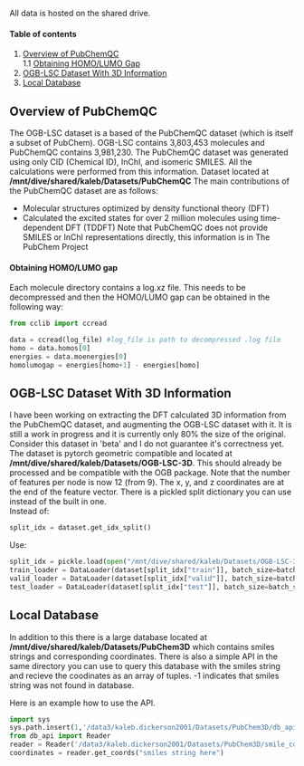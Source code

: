 All data is hosted on the shared drive.

#### Table of contents
1. [Overview of PubChemQC](#1)  
    1.1 [Obtaining HOMO/LUMO Gap](#1.1)
2. [OGB-LSC Dataset With 3D Information](#2)
3. [Local Database](#3)

## Overview of PubChemQC  <a id="1"></a>
The OGB-LSC dataset is a based of the PubChemQC dataset (which is itself a subset of PubChem). OGB-LSC contains 3,803,453 molecules and PubChemQC contains 3,981,230. The PubChemQC dataset was generated using only CID (Chemical ID), InChI, and isomeric SMILES. All the calculations were performed from this information. Dataset located at **/mnt/dive/shared/kaleb/Datasets/PubChemQC**
The main contributions of the PubChemQC dataset are as follows:  
* Molecular structures optimized by density functional theory (DFT)
* Calculated the excited states for over 2 million molecules using time-dependent DFT (TDDFT)
Note that PubChemQC does not provide SMILES or InChI representations directly, this information is in The PubChem Project

#### Obtaining HOMO/LUMO gap <a id="1.1"></a>
Each molecule directory contains a log.xz file. This needs to be decompressed and then the HOMO/LUMO gap can be obtained in the following way:
```py
from cclib import ccread

data = ccread(log_file) #log_file is path to decompressed .log file
homo = data.homos[0]
energies = data.moenergies[0]
homolumogap = energies[homo+1] - energies[homo]
```
## OGB-LSC Dataset With 3D Information <a id="2"></a>

I have been working on extracting the DFT calculated 3D information from the PubChemQC dataset, and augmenting the OGB-LSC dataset with it. It is still a work in progress and it is currently only 80% the size of the original. Consider this dataset in 'beta' and I do not guarantee it's correctness yet.   
The dataset is pytorch geometric compatible and located at **/mnt/dive/shared/kaleb/Datasets/OGB-LSC-3D**. This should already be processed and be compatible with the OGB package. Note that the number of features per node is now 12 (from 9). The x, y, and z coordinates are at the end of the feature vector. There is a pickled split dictionary you can use instead of the built in one.  
Instead of:
```py
split_idx = dataset.get_idx_split()
```
Use:
```py
split_idx = pickle.load(open("/mnt/dive/shared/kaleb/Datasets/OGB-LSC-3D/pcqm4m_kddcup2021/split_idx3D.p", "rb" ))
train_loader = DataLoader(dataset[split_idx["train"]], batch_size=batch_size, shuffle=True)
valid_loader = DataLoader(dataset[split_idx["valid"]], batch_size=batch_size, shuffle=False)
test_loader = DataLoader(dataset[split_idx["test"]], batch_size=batch_size, shuffle=False)
```

## Local Database <a id="3"></a>

In addition to this there is a large database located at **/mnt/dive/shared/kaleb/Datasets/PubChem3D** which contains smiles strings and corresponding coordinates. There is also a simple API in the same directory you can use to query this database with the smiles string and recieve the coodinates as an array of tuples. -1 indicates that smiles string was not found in database.

Here is an example how to use the API. 
```py
import sys
sys.path.insert(1,'/data3/kaleb.dickerson2001/Datasets/PubChem3D/db_api.py')
from db_api import Reader
reader = Reader('/data3/kaleb.dickerson2001/Datasets/PubChem3D/smile_coord.db')
coordinates = reader.get_coords("smiles string here")
```

